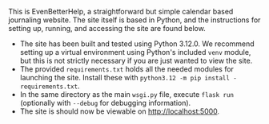 This is EvenBetterHelp, a straightforward but simple calendar based journaling website. The site itself is based in Python, and the instructions for setting up, running, and accessing the site are found below.
- The site has been built and tested using Python 3.12.0. We recommend setting up a virtual environment using Python's included `venv` module, but this is not strictly necessary if you are just wanted to view the site.
- The provided `requirements.txt` holds all the needed modules for launching the site. Install these with `python3.12 -m pip install -requirements.txt`.
- In the same directory as the main `wsgi.py` file, execute `flask run` (optionally with `--debug` for debugging information).
- The site is should now be viewable on [http://localhost:5000](http://localhost:5000).